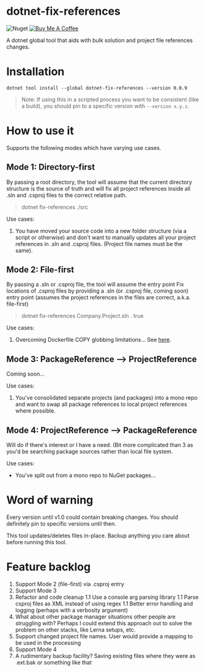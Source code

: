 # dotnet-fix-references

![Nuget](https://img.shields.io/nuget/dt/dotnet-fix-references) <a href="https://www.buymeacoffee.com/benmccallum" target="_blank"><img src="https://bmc-cdn.nyc3.digitaloceanspaces.com/BMC-button-images/custom_images/orange_img.png" alt="Buy Me A Coffee" style="height: auto !important;width: auto !important;" ></a>

A dotnet global tool that aids with bulk solution and project file references changes.

# Installation

```dotnet tool install --global dotnet-fix-references --version 0.0.9```

> Note: If using this in a scripted process you want to be consistent (like a build), you should pin to a specific version with `--version x.y.z`.

# How to use it

Supports the following modes which have varying use cases.

## Mode 1: Directory-first
By passing a root directory, the tool will assume that the current directory structure is the source of truth and will fix all project references inside all .sln and .csproj files to the correct relative path.

> dotnet fix-references ./src

Use cases:
1. You have moved your source code into a new folder structure (via a script or otherwise) and don't want to manually updates all your project references in .sln and .csproj files. (Project file names must be the same).

## Mode 2: File-first
By passing a .sln or .csproj file, the tool will assume the entry point Fix locations of .csproj files by providing a .sln (or .csproj file, coming soon) entry point (assumes the project references in the files are correct, a.k.a. file-first)

> dotnet fix-references Company.Project.sln . true

Use cases:
1. Overcoming Dockerfile COPY globbing limitations... See [here](docs/Dockerfile-use-case.md).

## Mode 3: PackageReference --> ProjectReference
Coming soon...

Use cases:
1. You've consolidated separate projects (and packages) into a mono repo and want to swap all package references to local project references where possible.

## Mode 4: ProjectReference --> PackageReference
Will do if there's interest or I have a need. (Bit more complicated than 3 as you'd be searching package sources rather than local file system.

Use cases:
* You've split out from a mono repo to NuGet packages...

# Word of warning
Every version until v1.0 could contain breaking changes. You should definitely pin to specific versions until then.

This tool updates/deletes files in-place. Backup anything you care about before running this tool. 

# Feature backlog
1. Support Mode 2 (file-first) via .csproj entry
1. Support Mode 3
1. Refactor and code cleanup
1.1 Use a console arg parsing library
1.1 Parse csproj files as XML instead of using regex
1.1 Better error handling and logging (perhaps with a verbosity argument)
1. What about other package manager situations other people are struggling with? Perhaps I could extend this approach out to solve the problem on other stacks, like Lerna setups, etc.
1. Support changed project file names. User would provide a mapping to be used in the processing
1. Support Mode 4
1. A rudimentary backup facility? Saving existing files where they were as .ext.bak or something like that
